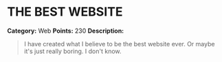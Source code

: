 
# THE BEST WEBSITE
**Category:** Web 
**Points:** 230 
**Description:**


> I have created what I believe to be the best website ever. 
> Or maybe it's just really boring. I don't know.










